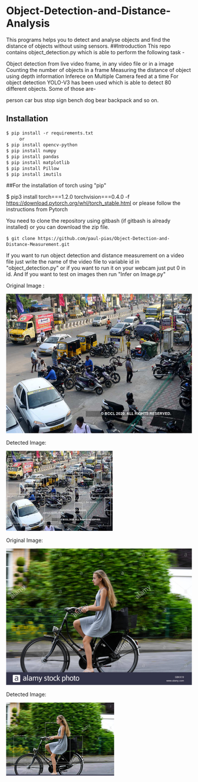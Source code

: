 # Object-Detection-and-Distance-Analysis

This programs helps you to detect and analyse objects and find the distance of objects without using sensors.
##Introduction
This repo contains object_detection.py which is able to perform the following task -

Object detection from live video frame, in any video file or in a image
Counting the number of objects in a frame
Measuring the distance of object using depth information
Inferece on Multiple Camera feed at a time
For object detection YOLO-V3 has been used which is able to detect 80 different objects. Some of those are-

person
car
bus
stop sign
bench
dog
bear
backpack and so on.

## Installation
    $ pip install -r requirements.txt
         or
    $ pip install opencv-python
    $ pip install numpy
    $ pip install pandas
    $ pip install matplotlib
    $ pip install Pillow
    $ pip install imutils
    
##For the installation of torch using "pip"

$ pip3 install torch===1.2.0 torchvision===0.4.0 -f https://download.pytorch.org/whl/torch_stable.html
or please follow the instructions from Pytorch

You need to clone the repository using gitbash (if gitbash is already installed) or you can download the zip file.

    $ git clone https://github.com/paul-pias/Object-Detection-and-Distance-Measurement.git
    
If you want to run object detection and distance measurement on a video file just write the name of the video file to variable id in "object_detection.py" or if you want to run it on your webcam just put 0 in id.
And If you want to test on images then run "Infer on Image.py"

Original Image :

![Image1](1.jpg)


Detected Image:

![Image2](D1.jpg)


Original Image:

![Image1](4.jpg)


Detected Image:

![Image2](D4.jpg)
